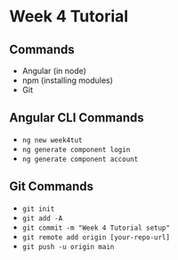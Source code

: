 # Week 4 Tutorial

## Commands
- Angular (in node)
- npm (installing modules)
- Git

## Angular CLI Commands
- `ng new week4tut`
- `ng generate component login`
- `ng generate component account`

## Git Commands
- `git init`
- `git add -A`
- `git commit -m "Week 4 Tutorial setup"`
- `git remote add origin [your-repo-url]`
- `git push -u origin main`
